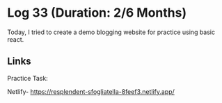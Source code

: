 # Log 33 (Duration: 2/6 Months)
Today, I tried to create a demo blogging website for practice using basic react. 

## Links

Practice Task:

Netlify- https://resplendent-sfogliatella-8feef3.netlify.app/
